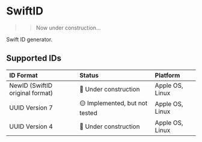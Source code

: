 # SwiftID

>> Now under construction...

Swift ID generator.

## Supported IDs
| ID Format      | Status  	                        | Platform |
|:---------------|:-------------------------------|:----------|
| NewID (SwiftID original format) | 🔴 Under construction    | Apple OS, Linux |
| UUID Version 7 | 🟡 Implemented, but not tested | Apple OS, Linux |
| UUID Version 4   | 🔴 Under construction    | Apple OS, Linux |

